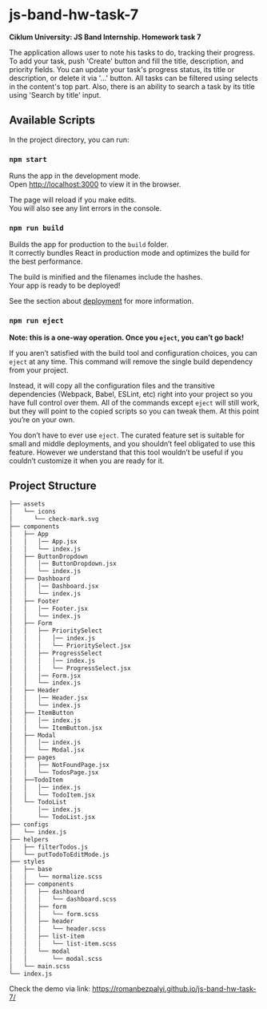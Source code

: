 # js-band-hw-task-7

**Ciklum University: JS Band Internship. Homework task 7**

The application allows user to note his tasks to do, tracking their progress. To
add your task, push 'Create' button and fill the title, description, and
priority fields. You can update your task's progress status, its title or
description, or delete it via '...' button. All tasks can be filtered using
selects in the content's top part. Also, there is an ability to search a task by
its title using 'Search by title' input.

## Available Scripts

In the project directory, you can run:

### `npm start`

Runs the app in the development mode.<br /> Open
[http://localhost:3000](http://localhost:3000) to view it in the browser.

The page will reload if you make edits.<br /> You will also see any lint errors
in the console.

### `npm run build`

Builds the app for production to the `build` folder.<br /> It correctly bundles
React in production mode and optimizes the build for the best performance.

The build is minified and the filenames include the hashes.<br /> Your app is
ready to be deployed!

See the section about
[deployment](https://facebook.github.io/create-react-app/docs/deployment) for
more information.

### `npm run eject`

**Note: this is a one-way operation. Once you `eject`, you can’t go back!**

If you aren’t satisfied with the build tool and configuration choices, you can
`eject` at any time. This command will remove the single build dependency from
your project.

Instead, it will copy all the configuration files and the transitive
dependencies (Webpack, Babel, ESLint, etc) right into your project so you have
full control over them. All of the commands except `eject` will still work, but
they will point to the copied scripts so you can tweak them. At this point
you’re on your own.

You don’t have to ever use `eject`. The curated feature set is suitable for
small and middle deployments, and you shouldn’t feel obligated to use this
feature. However we understand that this tool wouldn’t be useful if you couldn’t
customize it when you are ready for it.

## Project Structure

```bash
├── assets
│   └── icons
│      └── check-mark.svg
├── components
│   ├── App
│   │   │── App.jsx
│   │   └── index.js
│   ├── ButtonDropdown
│   │   │── ButtonDropdown.jsx
│   │   └── index.js
│   ├── Dashboard
│   │   │── Dashboard.jsx
│   │   └── index.js
│   ├── Footer
│   │   │── Footer.jsx
│   │   └── index.js
│   ├── Form
│   │   ├── PrioritySelect
│   │   │   │── index.js
│   │   │   └── PrioritySelect.jsx
│   │   ├── ProgressSelect
│   │   │   │── index.js
│   │   │   └── ProgressSelect.jsx
│   │   │── Form.jsx
│   │   └── index.js
│   ├── Header
│   │   │── Header.jsx
│   │   └── index.js
│   ├── ItemButton
│   │   │── index.js
│   │   └── ItemButton.jsx
│   ├── Modal
│   │   │── index.js
│   │   └── Modal.jsx
│   ├── pages
│   │   ├── NotFoundPage.jsx
│   │   └── TodosPage.jsx
│   ├──TodoItem
│   │   │── index.js
│   │   └── TodoItem.jsx
│   └── TodoList
│       │── index.js
│       └── TodoList.jsx
├── configs
│   └── index.js
├── helpers
│   ├── filterTodos.js
│   └── putTodoToEditMode.js
├── styles
│   ├── base
│   │   └── normalize.scss
│   ├── components
│   │   ├── dashboard
│   │   │   └── dashboard.scss
│   │   ├── form
│   │   │   └── form.scss
│   │   ├── header
│   │   │   └── header.scss
│   │   ├── list-item
│   │   │   └── list-item.scss
│   │   └── modal
│   │       └── modal.scss
│   └── main.scss
└── index.js
```

Check the demo via link: https://romanbezpalyi.github.io/js-band-hw-task-7/

